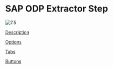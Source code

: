 # SAP ODP Extractor Step

<img src="Image-7.6.png" alt="7.5"/>

<a href="Discription5.md">Description</a> 

<a href="Options5.md">Options</a> 

<a href="Tabs5.md">Tabs</a>

<a href="Buttons5.md">Buttons</a>